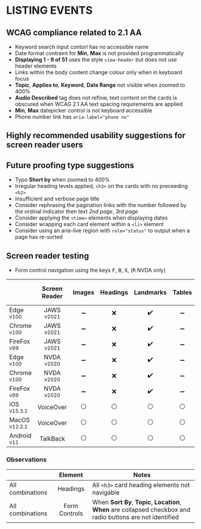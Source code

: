# LISTING EVENTS
## WCAG compliance related to 2.1 AA
- Keyword search input contorl has no accessible name
- Date format contraint for **Min**, **Max** is not provided programmatically
- **Displaying 1 - 9 of 51** uses the style `view-header` but does not use header elements
- Links within the body content change colour only when in keyboard focus
- **Topic**, **Applies to**, **Keyword**, **Date Range** not visible when zoomed to 400%
- **Audio Described** tag does not reflow, text content on the cards is obscured when WCAG 2.1 AA text spacing requirements are applied
-  **Min**, **Max** datepicker control is not keyboard accessible
-  Phone number link has `aria-label="phone no"`

## Highly recommended usability suggestions for screen reader users

## Future proofing type suggestions
- Typo **Short by** when zoomed to 400%
- Irregular heading levels applied, `<h3>` on the cards with no preceeding `<h2>`
- Insufficient and verbose page title
- Consider rephrasing the pagination links with the number followed by the ordinal indicator then text _2nd page_, _3rd page_
- Consider applying the `<time>` elements when displaying dates
- Consider wrapping each card element within a `<li>` element
- Consider using an aria-live region with `role="status"` to output when a page has re-sorted

## Screen reader testing
- Form control navigation using the keys <kbd>F</kbd>, <kbd>B</kbd>, <kbd>X</kbd>, (<kbd>R</kbd> NVDA only)

|   |Screen Reader   | Images | Headings  |Landmarks   |Tables   | Lists |Links |Form Controls | Sort & Filter | Pagination |
|---|:-:|:-:|:-:|:-:|:-:|:-:|:-:|:-:|:-:|:-:|
| Edge <sup>v100</sup> 		| JAWS <sup>v2021</sup> 	| :heavy_minus_sign:  | :x:  | :heavy_check_mark:  | :heavy_minus_sign: | :heavy_check_mark:   | :heavy_check_mark:  | :heavy_check_mark:  | x | :heavy_check_mark: |
| Chrome <sup>v100</sup> 	| JAWS <sup>v2021</sup>  	| :heavy_minus_sign:  | :x:  | :heavy_check_mark:  |:heavy_minus_sign: |:heavy_check_mark:   | :heavy_check_mark:  | :heavy_check_mark:  | x | :heavy_check_mark: |
| FireFox <sup>v99</sup> 	| JAWS <sup>v2021</sup>   	| :heavy_minus_sign:  | :x:  | :heavy_check_mark:  | :heavy_minus_sign:  | :heavy_check_mark:   | :heavy_check_mark:  | :heavy_check_mark: | x | :heavy_check_mark: |
| Edge <sup>v100</sup> 		| NVDA <sup>v2020</sup> 	| :heavy_minus_sign:  | :x:  | :heavy_check_mark:  | :heavy_minus_sign: | :heavy_check_mark:   | :heavy_check_mark: | :heavy_check_mark:  | x | :heavy_check_mark: |
| Chrome <sup>v100</sup> 	| NVDA <sup>v2020</sup>  	| :heavy_minus_sign:  | :x:  | :heavy_check_mark: | :heavy_minus_sign:  | :heavy_check_mark:   | :heavy_check_mark:  | :heavy_check_mark: | x | :heavy_check_mark: |
| FireFox <sup>v99</sup> 	| NVDA <sup>v2020</sup>   	| :heavy_minus_sign:  | :x:  | :heavy_check_mark:  | :heavy_minus_sign:  | :heavy_check_mark:   | :heavy_check_mark:  | :heavy_check_mark:  | x | :heavy_check_mark: |
| iOS <sup>v15.3.1</sup> 	| VoiceOver 				| :white_circle:  | :white_circle:  | :white_circle:  | :white_circle:  | :white_circle:  | :white_circle:  | :white_circle:  | x | x |
| MacOS <sup>v12.2.1</sup> 	| VoiceOver  				| :white_circle:  | :white_circle:  | :white_circle:  | :white_circle:  | :white_circle:  | :white_circle:  | :white_circle:  | x | x |
| Android <sup>v11</sup> 	| TalkBack 					| :white_circle:  | :white_circle:  | :white_circle:  | :white_circle:  | :white_circle:  | :white_circle:  | :white_circle:  | x | x |

### Observations
|  | Element  | Notes |
|---|:-:|---|
| All combinations | Headings  | All `<h3>` card heading elements not navigable  |
| All combinations | Form Controls | When **Sort By**, **Topic**, **Location**, **When** are collapsed checkbox and radio buttons are not identified  |
